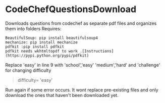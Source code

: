 # CodeChefQuestionsDownload
Downloads questions from codechef as separate pdf files and organizes them into folders
Requires:
```
BeautifulSoup: pip install beautifulsoup4
mechanize: pip install mechanize
pdfkit :pip install pdfkit
pdfkit needs wkhtmltopdf to work .[Instructions] (https://pypi.python.org/pypi/pdfkit)
```
Replace 'easy' in line 9 with 'school','easy' 'medium','hard' and 'challenge' for changing difficulty 
>difficulty= 'easy'

Run again if some error occurs. It wont replace pre-existing files and only download the ones that haven't been downloaded yet.
